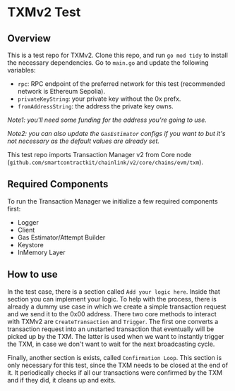 # TXMv2 Test

## Overview
This is a test repo for TXMv2. Clone this repo, and run `go mod tidy` to install the necessary dependencies.
Go to `main.go` and update the following variables:
- `rpc`: RPC endpoint of the preferred network for this test (recommended network is Ethereum Sepolia).
- `privateKeyString`: your private key without the 0x prefx.
- `fromAddressString`: the address the private key owns.

*Note1: you'll need some funding for the address you're going to use.*

*Note2: you can also update the `GasEstimator` configs if you want to but it's not necessary as the default
values are already set.*

This test repo imports Transaction Manager v2 from Core node (`github.com/smartcontractkit/chainlink/v2/core/chains/evm/txm`).

## Required Components
To run the Transaction Manager we initialize a few required components first:
- Logger
- Client
- Gas Estimator/Attempt Builder
- Keystore
- InMemory Layer

## How to use
In the test case, there is a section called `Add your logic here`. Inside that section you can implement your logic.
To help with the process, there is already a dummy use case in which we create a simple transaction request and we
send it to the 0x00 address. There two core methods to interact with TXMv2 are `CreateTransaction` and `Trigger`.
The first one converts a transaction request into an unstarted transaction that eventually will be picked up by the
TXM. The latter is used when we want to instantly trigger the TXM, in case we don't want to wait for the next
broadcasting cycle.

Finally, another section is exists, called `Confirmation Loop`. This section is only necessary for this test, since
the TXM needs to be closed at the end of it. It periodically checks if all our transactions were confirmed by the TXM
and if they did, it cleans up and exits.